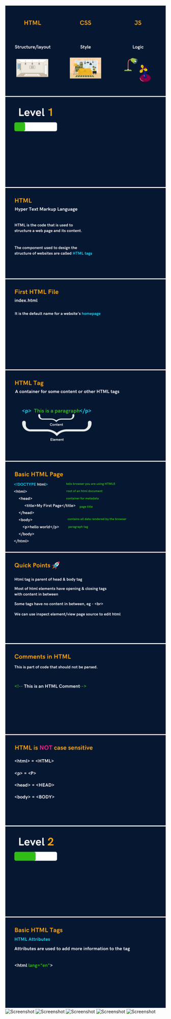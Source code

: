 ![Screenshot](https://github.com/Subham-Maity/HTML-Tutorial/blob/master/1.%20Images(ignore)/1.jpg)
![Screenshot](https://github.com/Subham-Maity/HTML-Tutorial/blob/master/1.%20Images(ignore)/2.jpg)
![Screenshot](https://github.com/Subham-Maity/HTML-Tutorial/blob/master/1.%20Images(ignore)/3.jpg)
![Screenshot](https://github.com/Subham-Maity/HTML-Tutorial/blob/master/1.%20Images(ignore)/4.jpg)
![Screenshot](https://github.com/Subham-Maity/HTML-Tutorial/blob/master/1.%20Images(ignore)/5.jpg)
![Screenshot](https://github.com/Subham-Maity/HTML-Tutorial/blob/master/1.%20Images(ignore)/6.jpg)
![Screenshot](https://github.com/Subham-Maity/HTML-Tutorial/blob/master/1.%20Images(ignore)/7.jpg)
![Screenshot](https://github.com/Subham-Maity/HTML-Tutorial/blob/master/1.%20Images(ignore)/8.jpg)
![Screenshot](https://github.com/Subham-Maity/HTML-Tutorial/blob/master/1.%20Images(ignore)/9.jpg)
![Screenshot](https://github.com/Subham-Maity/HTML-Tutorial/blob/master/1.%20Images(ignore)/10.jpg)
![Screenshot](https://github.com/Subham-Maity/HTML-Tutorial/blob/master/1.%20Images(ignore)/11.jpg)
![Screenshot](https://github.com/Subham-Maity/HTML-Tutorial-for-Beginners/blob/master/1.%20Images(ignore)/12.jpg)
![Screenshot](https://github.com/Subham-Maity/HTML-Tutorial-for-Beginners/blob/master/1.%20Images(ignore)/13.jpg)
![Screenshot](https://github.com/Subham-Maity/HTML-Tutorial-for-Beginners/blob/master/1.%20Images(ignore)/14.jpg)
![Screenshot](https://github.com/Subham-Maity/HTML-Tutorial-for-Beginners/blob/master/1.%20Images(ignore)/15.jpg)
![Screenshot](https://github.com/Subham-Maity/HTML-Tutorial-for-Beginners/blob/master/1.%20Images(ignore)/16.jpg)